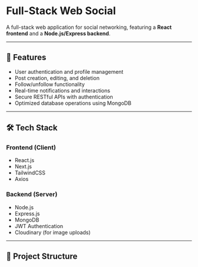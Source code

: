 # **Full-Stack Web Social**  
A full-stack web application for social networking, featuring a **React frontend** and a **Node.js/Express backend**.

---

## **🚀 Features**  
- User authentication and profile management  
- Post creation, editing, and deletion  
- Follow/unfollow functionality  
- Real-time notifications and interactions  
- Secure RESTful APIs with authentication  
- Optimized database operations using MongoDB  

---

## **🛠️ Tech Stack**  
### **Frontend (Client)**  
- React.js  
- Next.js  
- TailwindCSS  
- Axios  

### **Backend (Server)**  
- Node.js  
- Express.js  
- MongoDB  
- JWT Authentication  
- Cloudinary (for image uploads)  

---

## **📂 Project Structure**  
